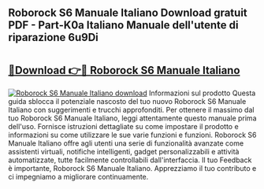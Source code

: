 ## Roborock S6 Manuale Italiano Download gratuit PDF - Part-K0a Italiano Manuale dell'utente di riparazione 6u9Di

# <h2><a href="http://df9rax.blite.top/?on=Roborock+S6+Manuale+Italiano">🔗Download 👉🔴 Roborock S6 Manuale Italiano</a></h2>

[![Roborock S6 Manuale Italiano download](https://i.imgur.com/lujVjoI.png)](http://df9rax.blite.top/?on=Roborock+S6+Manuale+Italiano)
Informazioni sul prodotto Questa guida sblocca il potenziale nascosto del tuo nuovo Roborock S6 Manuale Italiano con suggerimenti e trucchi approfonditi. Per ottenere il massimo dal tuo Roborock S6 Manuale Italiano, leggi attentamente questo manuale prima dell'uso. Fornisce istruzioni dettagliate su come impostare il prodotto e informazioni su come utilizzare le sue varie funzioni e funzioni. Roborock S6 Manuale Italiano offre agli utenti una serie di funzionalità avanzate come assistenti virtuali, notifiche intelligenti, gadget personalizzabili e attività automatizzate, tutte facilmente controllabili dall'interfaccia. Il tuo Feedback è importante, Roborock S6 Manuale Italiano. Apprezziamo il tuo contributo e ci impegniamo a migliorare continuamente.
